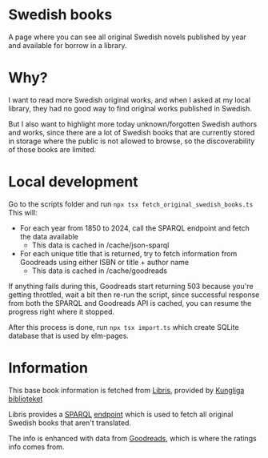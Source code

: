 # Swedish books

A page where you can see all original Swedish novels published by year and available for borrow in a library.

# Why?

I want to read more Swedish original works, and when I asked at my local library, they had no good way to find original works published in Swedish.

But I also want to highlight more today unknown/forgotten Swedish authors and works, since there are a lot of Swedish books that are currently stored in storage where the public is not allowed to browse, so the discoverability of those books are limited.

# Local development

Go to the scripts folder and run `npx tsx fetch_original_swedish_books.ts`
This will:

- For each year from 1850 to 2024, call the SPARQL endpoint and fetch the data available
  - This data is cached in /cache/json-sparql
- For each unique title that is returned, try to fetch information from Goodreads using either ISBN or title + author name
  - This data is cached in /cache/goodreads

If anything fails during this, Goodreads start returning 503 because you're getting throttled, wait a bit then re-run the script, since successful response from both the SPARQL and Goodreads API is cached, you can resume the progress right where it stopped.

After this process is done, run `npx tsx import.ts` which create SQLite database that is used by elm-pages.

# Information

This base book information is fetched from [Libris](https://libris.kb.se/), provided by [Kungliga biblioteket](https://www.kb.se/)

Libris provides a [SPARQL](https://en.wikipedia.org/wiki/SPARQL) [endpoint](https://libris.kb.se/sparql) which is used to fetch all original Swedish books that aren't translated.

The info is enhanced with data from [Goodreads](https://www.goodreads.com/), which is where the ratings info comes from.
